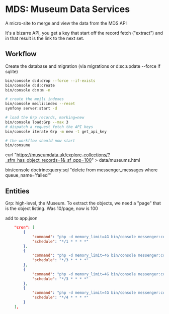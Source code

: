 # MDS: Museum Data Services

A micro-site to merge and view the data from the MDS API

It's a bizarre API, you get a key that start off the record fetch ("extract") and in that result is the link to the next set.

## Workflow

Create the database and migration (via migrations or d:sc:update --force if sqlite)

```bash
bin/console d:d:drop --force --if-exists
bin/console d:d:create 
bin/console d:m:m -n

# create the meili indexes
bin/console meili:index --reset
symfony server:start -d

# load the Grp records, marking=new
bin/console load:Grp --max 3 
# dispatch a request fetch the API keys
bin/console iterate Grp -m new -t get_api_key 

# the workflow should now start
bin/consume


```


curl "https://museumdata.uk/explore-collections/?_sfm_has_object_records=1&_sf_ppp=100"  > data/museums.html 


bin/console doctrine:query:sql "delete from messenger_messages where queue_name='failed'" 

## 

## Entities

Grp: high-level, the Museum.  To extract the objects, we need a "page" that is the object listing.  Was 10/page, now is 100

add to app.json

```json
    "cron": [
        {
            "command": "php -d memory_limit=4G bin/console messenger:consume extract_fetch  --time-limit 53",
            "schedule": "*/1 * * * *"
        },
        {
            "command": "php -d memory_limit=4G bin/console messenger:consume grp_extract extract_fetch extract_load  --time-limit 175",
            "schedule": "*/3 * * * *"
        },
        {
            "command": "php -d memory_limit=4G bin/console messenger:consume extract_fetch extract_load  --time-limit 175",
            "schedule": "*/3 * * * *"
        },
        {
            "command": "php -d memory_limit=4G bin/console messenger:consume extract_load  --time-limit 230",
            "schedule": "*/4 * * * *"
        }
    ],


```
